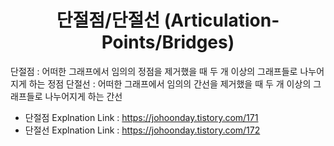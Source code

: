 <div align="center"><h1> 단절점/단절선 (Articulation-Points/Bridges) </h1></div>

단절점 : 어떠한 그래프에서 임의의 정점을 제거했을 때 두 개 이상의 그래프들로 나누어지게 하는 정점
단절선 : 어떠한 그래프에서 임의의 간선을 제거했을 때 두 개 이상의 그래프들로 나누어지게 하는 간선

- 단절점 Explnation Link : https://johoonday.tistory.com/171
- 단절선 Explnation Link : https://johoonday.tistory.com/172
